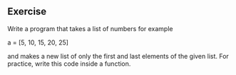 ## Exercise

Write a program that takes a list of numbers for example

a = [5, 10, 15, 20, 25]

and makes a new list of only the first and last elements of the given list. For practice, write this code inside a
function.